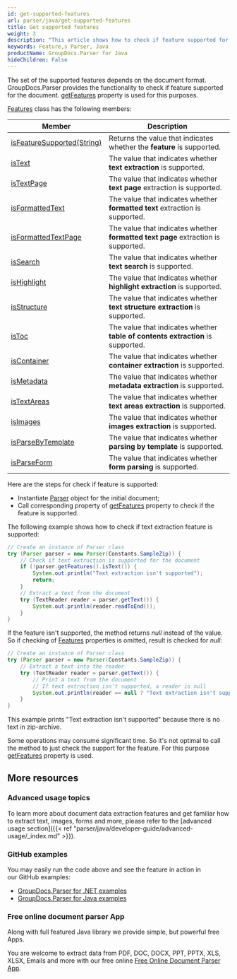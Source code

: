 ```yaml
---
id: get-supported-features
url: parser/java/get-supported-features
title: Get supported features
weight: 3
description: "This article shows how to check if feature supported for the document."
keywords: Feature,s Parser, Java
productName: GroupDocs.Parser for Java
hideChildren: False
---
```

The set of the supported features depends on the document format. GroupDocs.Parser provides the functionality to check if feature supported for the document. [getFeatures](https://reference.groupdocs.com/java/parser/com.groupdocs.parser/Parser#getFeatures()) property is used for this purposes.

[Features](https://reference.groupdocs.com/java/parser/com.groupdocs.parser.options/Features) class has the following members:

| Member | Description |
| --- | --- |
| [isFeatureSupported(String)](https://reference.groupdocs.com/java/parser/com.groupdocs.parser.options/Features#isFeatureSupported(java.lang.String)) | Returns the value that indicates whether the **feature** is supported. |
| [isText](https://reference.groupdocs.com/java/parser/com.groupdocs.parser.options/Features#isText()) | The value that indicates whether **text extraction** is supported. |
| [isTextPage](https://reference.groupdocs.com/java/parser/com.groupdocs.parser.options/Features#isTextPage()) | The value that indicates whether **text page** extraction is supported. |
| [isFormattedText](https://reference.groupdocs.com/java/parser/com.groupdocs.parser.options/Features#isFormattedText()) | The value that indicates whether **formatted text** extraction is supported. |
| [isFormattedTextPage](https://reference.groupdocs.com/java/parser/com.groupdocs.parser.options/Features#isFormattedTextPage()) | The value that indicates whether **formatted text page** extraction is supported. |
| [isSearch](https://reference.groupdocs.com/java/parser/com.groupdocs.parser.options/Features#isSearch()) | The value that indicates whether **text search** is supported. |
| [isHighlight](https://reference.groupdocs.com/java/parser/com.groupdocs.parser.options/Features#isHighlight()) | The value that indicates whether **highlight extraction** is supported. |
| [isStructure](https://reference.groupdocs.com/java/parser/com.groupdocs.parser.options/Features#isStructure()) | The value that indicates whether **text structure extraction** is supported. |
| [isToc](https://reference.groupdocs.com/java/parser/com.groupdocs.parser.options/Features#isToc()) | The value that indicates whether **table of contents extraction** is supported. |
| [isContainer](https://reference.groupdocs.com/java/parser/com.groupdocs.parser.options/Features#isContainer()) | The value that indicates whether **container extraction** is supported. |
| [isMetadata](https://reference.groupdocs.com/java/parser/com.groupdocs.parser.options/Features#isMetadata()) | The value that indicates whether **metadata extraction** is supported. |
| [isTextAreas](https://reference.groupdocs.com/java/parser/com.groupdocs.parser.options/Features#isTextAreas()) | The value that indicates whether **text areas extraction** is supported. |
| [isImages](https://reference.groupdocs.com/java/parser/com.groupdocs.parser.options/Features#isImages()) | The value that indicates whether **images extraction** is supported. |
| [isParseByTemplate](https://reference.groupdocs.com/java/parser/com.groupdocs.parser.options/Features#isParseByTemplate()) | The value that indicates whether **parsing by template** is supported. |
| [isParseForm](https://reference.groupdocs.com/java/parser/com.groupdocs.parser.options/Features#isParseForm()) | The value that indicates whether **form parsing** is supported. |

Here are the steps for check if feature is supported:

*   Instantiate [Parser](https://reference.groupdocs.com/java/parser/com.groupdocs.parser/Parser) object for the initial document;
*   Call corresponding property of [getFeatures](https://reference.groupdocs.com/java/parser/com.groupdocs.parser/Parser#getFeatures()) property to check if the feature is supported.

The following example shows how to check if text extraction feature is supported:

```java
// Create an instance of Parser class
try (Parser parser = new Parser(Constants.SampleZip)) {
    // Check if text extraction is supported for the document
    if (!parser.getFeatures().isText()) {
        System.out.println("Text extraction isn't supported");
        return;
    }
    // Extract a text from the document
    try (TextReader reader = parser.getText()) {
        System.out.println(reader.readToEnd());
    }
}
```

If the feature isn't supported, the method returns *null* instead of the value. So if checking of [Features](https://reference.groupdocs.com/java/parser/com.groupdocs.parser.options/Features) properties is omitted, result is checked for *null*:

```java
// Create an instance of Parser class
try (Parser parser = new Parser(Constants.SampleZip)) {
    // Extract a text into the reader
    try (TextReader reader = parser.getText()) {
        // Print a text from the document
        // If text extraction isn't supported, a reader is null
        System.out.println(reader == null ? "Text extraction isn't supported" : reader.readToEnd());
    }
}
```

This example prints "Text extraction isn't supported" because there is no text in zip-archive.

Some operations may consume significant time. So it's not optimal to call the method to just check the support for the feature. For this purpose [getFeatures](https://reference.groupdocs.com/java/parser/com.groupdocs.parser/Parser#getFeatures()) property is used.

## More resources

### Advanced usage topics

To learn more about document data extraction features and get familiar how to extract text, images, forms and more, please refer to the [advanced usage section]({{< ref "parser/java/developer-guide/advanced-usage/_index.md" >}}).

### GitHub examples

You may easily run the code above and see the feature in action in our GitHub examples:

*   [GroupDocs.Parser for .NET examples](https://github.com/groupdocs-parser/GroupDocs.Parser-for-.NET)    
*   [GroupDocs.Parser for Java examples](https://github.com/groupdocs-parser/GroupDocs.Parser-for-Java)    

### Free online document parser App

Along with full featured Java library we provide simple, but powerful free Apps.

You are welcome to extract data from PDF, DOC, DOCX, PPT, PPTX, XLS, XLSX, Emails and more with our free online [Free Online Document Parser App](https://products.groupdocs.app/parser).